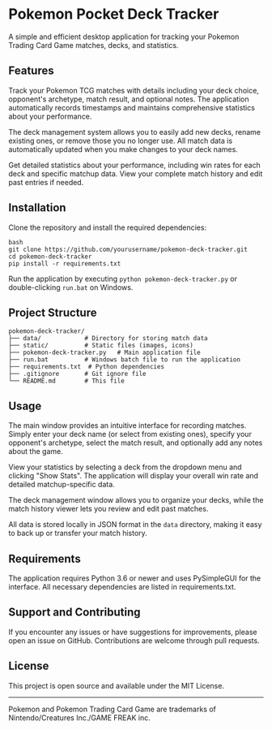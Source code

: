 # Pokemon Pocket Deck Tracker

A simple and efficient desktop application for tracking your Pokemon Trading Card Game matches, decks, and statistics.

## Features

Track your Pokemon TCG matches with details including your deck choice, opponent's archetype, match result, and optional notes. The application automatically records timestamps and maintains comprehensive statistics about your performance.

The deck management system allows you to easily add new decks, rename existing ones, or remove those you no longer use. All match data is automatically updated when you make changes to your deck names.

Get detailed statistics about your performance, including win rates for each deck and specific matchup data. View your complete match history and edit past entries if needed.

## Installation

Clone the repository and install the required dependencies:

```
bash
git clone https://github.com/yourusername/pokemon-deck-tracker.git
cd pokemon-deck-tracker
pip install -r requirements.txt
```

Run the application by executing `python pokemon-deck-tracker.py` or double-clicking `run.bat` on Windows.

## Project Structure

```
pokemon-deck-tracker/
├── data/            # Directory for storing match data
├── static/          # Static files (images, icons)
├── pokemon-deck-tracker.py   # Main application file
├── run.bat          # Windows batch file to run the application
├── requirements.txt  # Python dependencies
├── .gitignore       # Git ignore file
└── README.md        # This file
```

## Usage

The main window provides an intuitive interface for recording matches. Simply enter your deck name (or select from existing ones), specify your opponent's archetype, select the match result, and optionally add any notes about the game.

View your statistics by selecting a deck from the dropdown menu and clicking "Show Stats". The application will display your overall win rate and detailed matchup-specific data.

The deck management window allows you to organize your decks, while the match history viewer lets you review and edit past matches.

All data is stored locally in JSON format in the `data` directory, making it easy to back up or transfer your match history.

## Requirements

The application requires Python 3.6 or newer and uses PySimpleGUI for the interface. All necessary dependencies are listed in requirements.txt.

## Support and Contributing

If you encounter any issues or have suggestions for improvements, please open an issue on GitHub. Contributions are welcome through pull requests.

## License

This project is open source and available under the MIT License.

---
Pokemon and Pokemon Trading Card Game are trademarks of Nintendo/Creatures Inc./GAME FREAK inc.